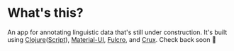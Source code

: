 # What's this?

An app for annotating linguistic data that's still under construction. It's built using [Clojure](https://clojure.org/)([Script](https://clojurescript.org/)), [Material-UI](https://material-ui.com/), [Fulcro](https://fulcro.fulcrologic.com/), and [Crux](https://opencrux.com/main/index.html). Check back soon 🚧
